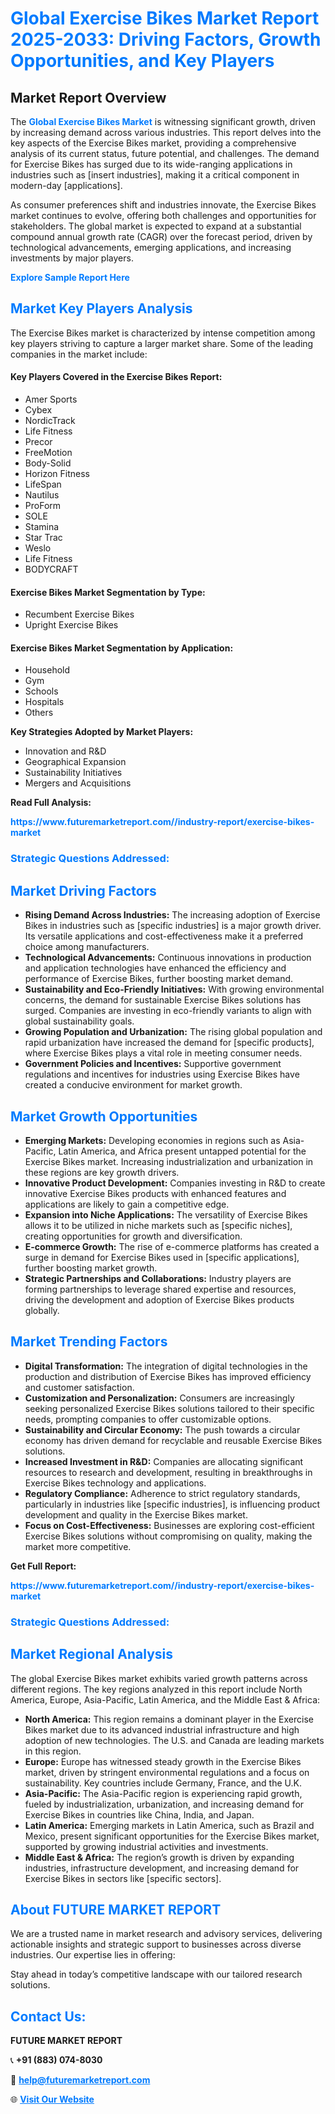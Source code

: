 <h1 style="color: #007BFF;">Global Exercise Bikes Market Report 2025-2033: Driving Factors, Growth Opportunities, and Key Players</h1>

<section id="overview">
<h2>Market Report Overview</h2>
<p>The <a href="https://www.futuremarketreport.com//industry-report/exercise-bikes-market" style="color: #007BFF; text-decoration: none;"><strong>Global Exercise Bikes Market</strong></a> is witnessing significant growth, driven by increasing demand across various industries. This report delves into the key aspects of the Exercise Bikes market, providing a comprehensive analysis of its current status, future potential, and challenges. The demand for Exercise Bikes has surged due to its wide-ranging applications in industries such as [insert industries], making it a critical component in modern-day [applications].</p>
<p>As consumer preferences shift and industries innovate, the Exercise Bikes market continues to evolve, offering both challenges and opportunities for stakeholders. The global market is expected to expand at a substantial compound annual growth rate (CAGR) over the forecast period, driven by technological advancements, emerging applications, and increasing investments by major players.</p>
</section>

<section id="overview">
<p><a href="https://www.futuremarketreport.com//request-sample/reportId=51347" style="color: #007BFF; text-decoration: none;"><strong>Explore Sample Report Here</strong></a></p>
</section>

<section id="key-players">
<h2 style="color: #007BFF;">Market Key Players Analysis</h2>
<p>The Exercise Bikes market is characterized by intense competition among key players striving to capture a larger market share. Some of the leading companies in the market include:</p>
<h4>Key Players Covered in the Exercise Bikes Report:</h4>
<ul><li>Amer Sports</li><li>Cybex</li><li>NordicTrack</li><li>Life Fitness</li><li>Precor</li><li>FreeMotion</li><li>Body-Solid</li><li>Horizon Fitness</li><li>LifeSpan</li><li>Nautilus</li><li>ProForm</li><li>SOLE</li><li>Stamina</li><li>Star Trac</li><li>Weslo</li><li>Life Fitness</li><li>BODYCRAFT</li></ul>
<h4>Exercise Bikes Market Segmentation by Type:</h4>
<ul><li>Recumbent Exercise Bikes</li><li>Upright Exercise Bikes</li></ul>

<h4>Exercise Bikes Market Segmentation by Application:</h4>
<ul><li>Household</li><li>Gym</li><li>Schools</li><li>Hospitals</li><li>Others</li></ul>
<p><strong>Key Strategies Adopted by Market Players:</strong></p>
<ul>
<li>Innovation and R&D</li>
<li>Geographical Expansion</li>
<li>Sustainability Initiatives</li>
<li>Mergers and Acquisitions</li>
</ul>
</section>

<section>
<p><strong>Read Full Analysis: </strong></p><a href="https://www.futuremarketreport.com//industry-report/exercise-bikes-market" style="color: #007BFF; text-decoration: none;"><strong>https://www.futuremarketreport.com//industry-report/exercise-bikes-market</strong></a>
<h3 style="color: #007BFF;">Strategic Questions Addressed:</h3>
</section>

<section id="driving-factors">
<h2 style="color: #007BFF;">Market Driving Factors</h2>
<ul>
<li><strong>Rising Demand Across Industries:</strong> The increasing adoption of Exercise Bikes in industries such as [specific industries] is a major growth driver. Its versatile applications and cost-effectiveness make it a preferred choice among manufacturers.</li>
<li><strong>Technological Advancements:</strong> Continuous innovations in production and application technologies have enhanced the efficiency and performance of Exercise Bikes, further boosting market demand.</li>
<li><strong>Sustainability and Eco-Friendly Initiatives:</strong> With growing environmental concerns, the demand for sustainable Exercise Bikes solutions has surged. Companies are investing in eco-friendly variants to align with global sustainability goals.</li>
<li><strong>Growing Population and Urbanization:</strong> The rising global population and rapid urbanization have increased the demand for [specific products], where Exercise Bikes plays a vital role in meeting consumer needs.</li>
<li><strong>Government Policies and Incentives:</strong> Supportive government regulations and incentives for industries using Exercise Bikes have created a conducive environment for market growth.</li>
</ul>
</section>

<section id="growth-opportunities">
<h2 style="color: #007BFF;">Market Growth Opportunities</h2>
<ul>
<li><strong>Emerging Markets:</strong> Developing economies in regions such as Asia-Pacific, Latin America, and Africa present untapped potential for the Exercise Bikes market. Increasing industrialization and urbanization in these regions are key growth drivers.</li>
<li><strong>Innovative Product Development:</strong> Companies investing in R&D to create innovative Exercise Bikes products with enhanced features and applications are likely to gain a competitive edge.</li>
<li><strong>Expansion into Niche Applications:</strong> The versatility of Exercise Bikes allows it to be utilized in niche markets such as [specific niches], creating opportunities for growth and diversification.</li>
<li><strong>E-commerce Growth:</strong> The rise of e-commerce platforms has created a surge in demand for Exercise Bikes used in [specific applications], further boosting market growth.</li>
<li><strong>Strategic Partnerships and Collaborations:</strong> Industry players are forming partnerships to leverage shared expertise and resources, driving the development and adoption of Exercise Bikes products globally.</li>
</ul>
</section>

<section id="trending-factors">
<h2 style="color: #007BFF;">Market Trending Factors</h2>
<ul>
<li><strong>Digital Transformation:</strong> The integration of digital technologies in the production and distribution of Exercise Bikes has improved efficiency and customer satisfaction.</li>
<li><strong>Customization and Personalization:</strong> Consumers are increasingly seeking personalized Exercise Bikes solutions tailored to their specific needs, prompting companies to offer customizable options.</li>
<li><strong>Sustainability and Circular Economy:</strong> The push towards a circular economy has driven demand for recyclable and reusable Exercise Bikes solutions.</li>
<li><strong>Increased Investment in R&D:</strong> Companies are allocating significant resources to research and development, resulting in breakthroughs in Exercise Bikes technology and applications.</li>
<li><strong>Regulatory Compliance:</strong> Adherence to strict regulatory standards, particularly in industries like [specific industries], is influencing product development and quality in the Exercise Bikes market.</li>
<li><strong>Focus on Cost-Effectiveness:</strong> Businesses are exploring cost-efficient Exercise Bikes solutions without compromising on quality, making the market more competitive.</li>
</ul>
</section>

<section>
<p><strong>Get Full Report: </strong></p><a href="https://www.futuremarketreport.com//industry-report/exercise-bikes-market" style="color: #007BFF; text-decoration: none;"><strong>https://www.futuremarketreport.com//industry-report/exercise-bikes-market</strong></a>
<h3 style="color: #007BFF;">Strategic Questions Addressed:</h3>
</section>


<section id="regional-analysis">
<h2 style="color: #007BFF;">Market Regional Analysis</h2>
<p>The global Exercise Bikes market exhibits varied growth patterns across different regions. The key regions analyzed in this report include North America, Europe, Asia-Pacific, Latin America, and the Middle East & Africa:</p>
<ul>
<li><strong>North America:</strong> This region remains a dominant player in the Exercise Bikes market due to its advanced industrial infrastructure and high adoption of new technologies. The U.S. and Canada are leading markets in this region.</li>
<li><strong>Europe:</strong> Europe has witnessed steady growth in the Exercise Bikes market, driven by stringent environmental regulations and a focus on sustainability. Key countries include Germany, France, and the U.K.</li>
<li><strong>Asia-Pacific:</strong> The Asia-Pacific region is experiencing rapid growth, fueled by industrialization, urbanization, and increasing demand for Exercise Bikes in countries like China, India, and Japan.</li>
<li><strong>Latin America:</strong> Emerging markets in Latin America, such as Brazil and Mexico, present significant opportunities for the Exercise Bikes market, supported by growing industrial activities and investments.</li>
<li><strong>Middle East & Africa:</strong> The region’s growth is driven by expanding industries, infrastructure development, and increasing demand for Exercise Bikes in sectors like [specific sectors].</li>
</ul>
</section>

<footer>
<h2 style="color: #007BFF;">About FUTURE MARKET REPORT</h2>
<p>We are a trusted name in market research and advisory services, delivering actionable insights and strategic support to businesses across diverse industries. Our expertise lies in offering:</p>

<p>Stay ahead in today’s competitive landscape with our tailored research solutions.</p>

<h2 style="color: #007BFF;">Contact Us:</h2>
<p><strong>FUTURE MARKET REPORT</strong></p>
<p>📞 <strong>+91 (883) 074-8030</strong></p>
<p>📧 <strong><a href="mailto:help@futuremarketreport.com" style="color: #007BFF;">help@futuremarketreport.com</a></strong></p>
<p>🌐 <strong><a href="https://www.futuremarketreport.com/" style="color: #007BFF;">Visit Our Website</a></strong></p>
</footer>